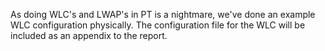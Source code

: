 As doing WLC's and LWAP's in PT is a nightmare, we've done an example WLC configuration physically. The configuration file for the WLC will be included as an appendix to the report.
